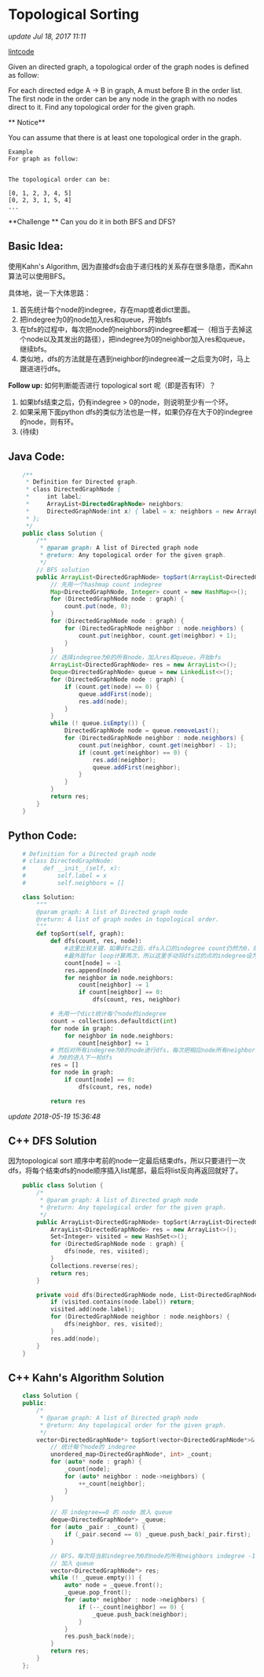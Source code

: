 # Topological Sorting

_update Jul 18, 2017 11:11_

[lintcode](http://www.lintcode.com/en/problem/topological-sorting/)

Given an directed graph, a topological order of the graph nodes is defined as follow:

For each directed edge A -> B in graph, A must before B in the order list. The first node in the order can be any node in the graph with no nodes direct to it. Find any topological order for the given graph.

** Notice**

You can assume that there is at least one topological order in the graph.

```
Example
For graph as follow:


The topological order can be:

[0, 1, 2, 3, 4, 5]
[0, 2, 3, 1, 5, 4]
...
```

**Challenge ** Can you do it in both BFS and DFS?

## Basic Idea:

使用Kahn's Algorithm, 因为直接dfs会由于递归栈的关系存在很多隐患，而Kahn算法可以使用BFS。

具体地，说一下大体思路：

1. 首先统计每个node的indegree，存在map或者dict里面。
2. 把indegree为0的node加入res和queue，开始bfs
3. 在bfs的过程中，每次把node的neighbors的indegree都减一（相当于去掉这个node以及其发出的路径），把indegree为0的neighbor加入res和queue，继续bfs。
4. 类似地，dfs的方法就是在遇到neighbor的indegree减一之后变为0时，马上跟进进行dfs。

**Follow up:** 如何判断能否进行 topological sort 呢（即是否有环）？

1. 如果bfs结束之后，仍有indegree > 0的node，则说明至少有一个环。
2. 如果采用下面python dfs的类似方法也是一样，如果仍存在大于0的indegree的node，则有环。
3. (待续)

## Java Code:

```java
    /**
     * Definition for Directed graph.
     * class DirectedGraphNode {
     *     int label;
     *     ArrayList<DirectedGraphNode> neighbors;
     *     DirectedGraphNode(int x) { label = x; neighbors = new ArrayList<DirectedGraphNode>(); }
     * };
     */
    public class Solution {
        /**
         * @param graph: A list of Directed graph node
         * @return: Any topological order for the given graph.
         */ 
        // BFS solution
        public ArrayList<DirectedGraphNode> topSort(ArrayList<DirectedGraphNode> graph) {
            // 先用一个hashmap count indegree
            Map<DirectedGraphNode, Integer> count = new HashMap<>();
            for (DirectedGraphNode node : graph) {
                count.put(node, 0);
            }
            for (DirectedGraphNode node : graph) {
                for (DirectedGraphNode neighbor : node.neighbors) {
                    count.put(neighbor, count.get(neighbor) + 1);
                }
            }
            // 选择indegree为0的所有node，加入res和queue，开始bfs
            ArrayList<DirectedGraphNode> res = new ArrayList<>();
            Deque<DirectedGraphNode> queue = new LinkedList<>();
            for (DirectedGraphNode node : graph) {
                if (count.get(node) == 0) {
                    queue.addFirst(node);
                    res.add(node);
                }
            }
            while (! queue.isEmpty()) {
                DirectedGraphNode node = queue.removeLast();
                for (DirectedGraphNode neighbor : node.neighbors) {
                    count.put(neighbor, count.get(neighbor) - 1);
                    if (count.get(neighbor) == 0) {
                        res.add(neighbor);
                        queue.addFirst(neighbor);
                    }
                }
            }
            return res;
        }
    }
```

## Python Code:

```python
    # Definition for a Directed graph node
    # class DirectedGraphNode:
    #     def __init__(self, x):
    #         self.label = x
    #         self.neighbors = []

    class Solution:
        """
        @param graph: A list of Directed graph node
        @return: A list of graph nodes in topological order.
        """
        def topSort(self, graph):
            def dfs(count, res, node):
                #这里比较关键，如果dfs之后，dfs入口的indegree count仍然为0，则有可能被
                #最外层for loop计算两次，所以这里手动将dfs过的点的indegree设为-1，既可避免重复
                count[node] = -1
                res.append(node)
                for neighbor in node.neighbors:
                    count[neighbor] -= 1
                    if count[neighbor] == 0:
                        dfs(count, res, neighbor)

            # 先用一个dict统计每个node的indegree
            count = collections.defaultdict(int)
            for node in graph:
                for neighbor in node.neighbors:
                    count[neighbor] += 1
            # 然后对所有indegree为0的node进行dfs，每次把相应node所有neighbor的indgree -= 1，
            # 为0的进入下一轮dfs
            res = []
            for node in graph:
                if count[node] == 0:
                    dfs(count, res, node)

            return res
```

_update 2018-05-19 15:36:48_

## C++ DFS Solution

因为topological sort 顺序中考前的node一定最后结束dfs，所以只要进行一次dfs，将每个结束dfs的node顺序插入list尾部，最后将list反向再返回就好了。

```cpp
    public class Solution {
        /*
         * @param graph: A list of Directed graph node
         * @return: Any topological order for the given graph.
         */
        public ArrayList<DirectedGraphNode> topSort(ArrayList<DirectedGraphNode> graph) {
            ArrayList<DirectedGraphNode> res = new ArrayList<>();
            Set<Integer> visited = new HashSet<>();
            for (DirectedGraphNode node : graph) {
                dfs(node, res, visited);
            }
            Collections.reverse(res);
            return res;
        }

        private void dfs(DirectedGraphNode node, List<DirectedGraphNode> res, Set<Integer> visited) {
            if (visited.contains(node.label)) return;
            visited.add(node.label);
            for (DirectedGraphNode neighbor : node.neighbors) {
                dfs(neighbor, res, visited);
            }
            res.add(node);
        }
    }
```

## C++ Kahn's Algorithm Solution

```cpp
    class Solution {
    public:
        /*
         * @param graph: A list of Directed graph node
         * @return: Any topological order for the given graph.
         */
        vector<DirectedGraphNode*> topSort(vector<DirectedGraphNode*>& graph) {
            // 统计每个node的 indegree
            unordered_map<DirectedGraphNode*, int> _count;
            for (auto* node : graph) {
                _count[node];
                for (auto* neighbor : node->neighbors) {
                    ++_count[neighbor];
                }
            }

            // 将 indegree==0 的 node 放入 queue
            deque<DirectedGraphNode*> _queue;
            for (auto _pair : _count) {
                if (_pair.second == 0) _queue.push_back(_pair.first);
            }

            // BFS，每次将当前indegree为0的node的所有neighbors indegree -1，如果为0，
            // 加入 queue
            vector<DirectedGraphNode*> res;
            while (! _queue.empty()) {
                auto* node = _queue.front();
                _queue.pop_front();
                for (auto* neighbor : node->neighbors) {
                    if (--_count[neighbor] == 0) {
                        _queue.push_back(neighbor);
                    }
                }
                res.push_back(node);
            }
            return res;
        }
    };
```
